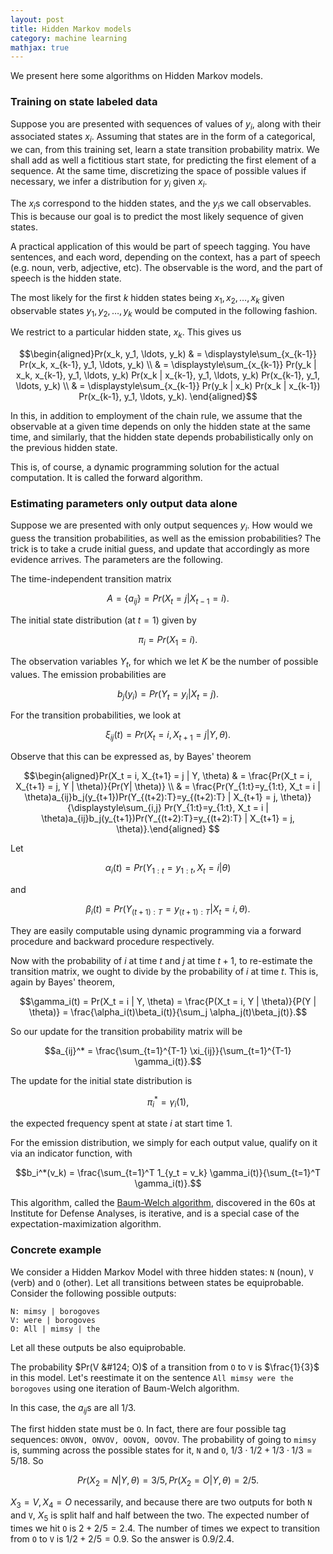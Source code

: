 ```yaml
---
layout: post
title: Hidden Markov models
category: machine learning
mathjax: true
---
```


We present here some algorithms on Hidden Markov models.

### Training on state labeled data

Suppose you are presented with sequences of values of $y_i$, along with their associated states $x_i$. Assuming that states are in the form of a categorical, we can, from this training set, learn a state transition probability matrix. We shall add as well a fictitious start state, for predicting the first element of a sequence. At the same time, discretizing the space of possible values if necessary, we infer a distribution for $y_i$ given $x_i$.

The $x_i$s correspond to the hidden states, and the $y_i$s we call observables. This is because our goal is to predict the most likely sequence of given states.

A practical application of this would be part of speech tagging. You have sentences, and each word, depending on the context, has a part of speech (e.g. noun, verb, adjective, etc). The observable is the word, and the part of speech is the hidden state.

The most likely for the first $k$ hidden states being $x_1, x_2, \ldots, x_k$ given observable states $y_1, y_2, \ldots, y_k$ would be computed in the following fashion.

We restrict to a particular hidden state, $x_k$. This gives us

$$\begin{aligned}Pr(x_k, y_1, \ldots, y_k) & = \displaystyle\sum_{x_{k-1}} Pr(x_k, x_{k-1}, y_1, \ldots, y_k) \\
& = \displaystyle\sum_{x_{k-1}} Pr(y_k | x_k, x_{k-1}, y_1, \ldots, y_k) Pr(x_k | x_{k-1}, y_1, \ldots, y_k) Pr(x_{k-1}, y_1, \ldots, y_k) \\
& = \displaystyle\sum_{x_{k-1}} Pr(y_k | x_k) Pr(x_k | x_{k-1}) Pr(x_{k-1}, y_1, \ldots, y_k).
\end{aligned}$$

In this, in addition to employment of the chain rule, we assume that the observable at a given time depends on only the hidden state at the same time, and similarly, that the hidden state depends probabilistically only on the previous hidden state.

This is, of course, a dynamic programming solution for the actual computation. It is called the forward algorithm.

### Estimating parameters only output data alone

Suppose we are presented with only output sequences $y_i$. How would we guess the transition probabilities, as well as the emission probabilities? The trick is to take a crude initial guess, and update that accordingly as more evidence arrives. The parameters are the following.

The time-independent transition matrix

$$A = \{a_{ij}\} = Pr(X_t = j|X_{t-1} = i).$$

The initial state distribution (at $t = 1$) given by

$$\pi_i = Pr(X_1 = i).$$

The observation variables $Y_t$, for which we let $K$ be the number of possible values. The emission probabilities are

$$b_j(y_i) = Pr(Y_t = y_i | X_t = j).$$

For the transition probabilities, we look at

$$\xi_{ij}(t) = Pr(X_t = i, X_{t+1} = j | Y, \theta).$$

Observe that this can be expressed as, by Bayes' theorem

$$\begin{aligned}Pr(X_t = i, X_{t+1} = j | Y, \theta) & = \frac{Pr(X_t = i, X_{t+1} = j, Y | \theta)}{Pr(Y| \theta)} \\
& = \frac{Pr(Y_{1:t}=y_{1:t}, X_t = i | \theta)a_{ij}b_j(y_{t+1})Pr(Y_{(t+2):T}=y_{(t+2):T} | X_{t+1} = j, \theta)}{\displaystyle\sum_{i,j} Pr(Y_{1:t}=y_{1:t}, X_t = i | \theta)a_{ij}b_j(y_{t+1})Pr(Y_{(t+2):T}=y_{(t+2):T} | X_{t+1} = j, \theta)}.\end{aligned}
$$

Let

$$\alpha_{i}(t) = Pr(Y_{1:t} = y_{1:t}, X_t = i | \theta)$$

and

$$\beta_{i}(t) = Pr(Y_{(t+1):T} = y_{(t+1):T}| X_t = i, \theta).$$

They are easily computable using dynamic programming via a forward procedure and backward procedure respectively.

Now with the probability of $i$ at time $t$ and $j$ at time $t+1$, to re-estimate the transition matrix, we ought to divide by the probability of $i$ at time $t$. This is, again by Bayes' theorem,

$$\gamma_i(t) = Pr(X_t = i | Y, \theta) = \frac{P(X_t = i, Y | \theta)}{P(Y | \theta)} = \frac{\alpha_i(t)\beta_i(t)}{\sum_j \alpha_j(t)\beta_j(t)}.$$

So our update for the transition probability matrix will be

$$a_{ij}^* = \frac{\sum_{t=1}^{T-1} \xi_{ij}}{\sum_{t=1}^{T-1} \gamma_i(t)}.$$

The update for the initial state distribution is

$$\pi_i^* = \gamma_i(1),$$

the expected frequency spent at state $i$ at start time $1$.

For the emission distribution, we simply for each output value, qualify on it via an indicator function, with

$$b_i^*(v_k) = \frac{\sum_{t=1}^T 1_{y_t = v_k} \gamma_i(t)}{\sum_{t=1}^T \gamma_i(t)}.$$

This algorithm, called the [Baum-Welch algorithm](https://en.wikipedia.org/wiki/Baum%E2%80%93Welch_algorithm), discovered in the 60s at Institute for Defense Analyses, is iterative, and is a special case of the expectation-maximization algorithm.

### Concrete example

We consider a Hidden Markov Model with three hidden states: `N` (noun), `V` (verb) and `O` (other). Let all transitions between states be equiprobable. Consider the following possible outputs:

```
N: mimsy | borogoves
V: were | borogoves
O: All | mimsy | the
```

Let all these outputs be also equiprobable.

The probability $Pr(V &#124; O)$ of a transition from `O` to `V` is $\frac{1}{3}$ in this model. Let's reestimate it on the sentence `All mimsy were the borogoves` using one iteration of Baum-Welch algorithm.

In this case, the $a_{ij}$s are all $1/3$.

The first hidden state must be `O`. In fact, there are four possible tag sequences: `ONVON, ONVOV, OOVON, OOVOV`. The probability of going to `mimsy` is, summing across the possible states for it, `N` and `O`, $1/3 \cdot 1/2 + 1/3 \cdot 1/3 = 5/18$. So

$$Pr(X_2 = N | Y, \theta) = 3/5, Pr(X_2 = O | Y, \theta) = 2/5.$$

$X_3 = V, X_4 = O$ necessarily, and because there are two outputs for both `N` and `V`, $X_5$ is split half and half between the two. The expected number of times we hit `O` is $2 + 2/5 = 2.4$. The number of times we expect to transition from `O` to `V` is $1/2 + 2/5 = 0.9$. So the answer is $0.9 / 2.4$.


